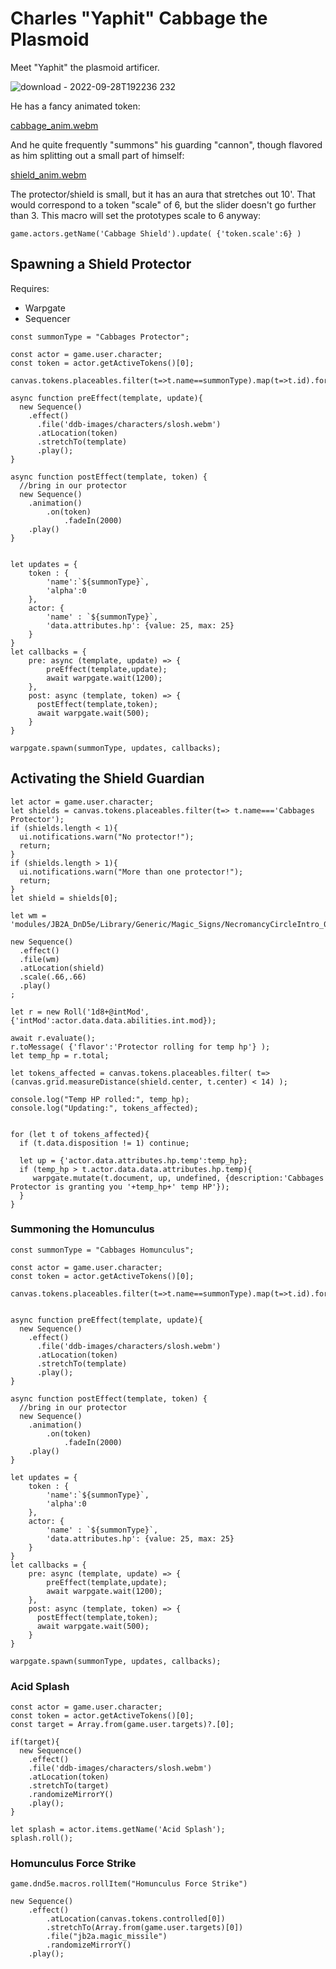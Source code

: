 # Charles "Yaphit" Cabbage the Plasmoid 

Meet "Yaphit" the plasmoid artificer.

![download - 2022-09-28T192236 232](https://user-images.githubusercontent.com/8543541/193375565-dc525180-45ca-40eb-9af1-0514e7716bd4.png)

He has a fancy animated token:

[cabbage_anim.webm](https://user-images.githubusercontent.com/8543541/193375708-0ca3368d-6ca3-4a7e-805b-4495b8922eb2.webm)

And he quite frequently "summons" his guarding "cannon", though flavored as him splitting out a small part of himself:

[shield_anim.webm](https://user-images.githubusercontent.com/8543541/193375763-1663fa6b-3786-4901-aebf-96ebc8a13a04.webm)

The protector/shield is small, but it has an aura that stretches out 10'. That would correspond to a token "scale" of 6, but the slider doesn't go further than 3. This macro will set the prototypes scale to 6 anyway:
```JS
game.actors.getName('Cabbage Shield').update( {'token.scale':6} )
```


## Spawning a Shield Protector
Requires:
  * Warpgate
  * Sequencer

```JS
const summonType = "Cabbages Protector";

const actor = game.user.character;
const token = actor.getActiveTokens()[0];

canvas.tokens.placeables.filter(t=>t.name==summonType).map(t=>t.id).forEach(t=>warpgate.dismiss(t));

async function preEffect(template, update){
  new Sequence()
    .effect()
      .file('ddb-images/characters/slosh.webm')
      .atLocation(token)
      .stretchTo(template)     
      .play();
}

async function postEffect(template, token) {
  //bring in our protector
  new Sequence()
    .animation()
        .on(token)
            .fadeIn(2000)
    .play()
}


let updates = {
    token : {
        'name':`${summonType}`,
        'alpha':0
    },
    actor: {
        'name' : `${summonType}`,
        'data.attributes.hp': {value: 25, max: 25}
    }
}
let callbacks = {
    pre: async (template, update) => {
        preEffect(template,update);
        await warpgate.wait(1200);
    },
    post: async (template, token) => {
      postEffect(template,token);
      await warpgate.wait(500);
    }
}

warpgate.spawn(summonType, updates, callbacks);
```

## Activating the Shield Guardian
```JS
let actor = game.user.character;
let shields = canvas.tokens.placeables.filter(t=> t.name==='Cabbages Protector');
if (shields.length < 1){ 
  ui.notifications.warn("No protector!"); 
  return;
}
if (shields.length > 1){
  ui.notifications.warn("More than one protector!"); 
  return;
}
let shield = shields[0];

let wm = 'modules/JB2A_DnD5e/Library/Generic/Magic_Signs/NecromancyCircleIntro_02_Regular_Green_800x800.webm';

new Sequence()
  .effect()
  .file(wm)
  .atLocation(shield)
  .scale(.66,.66)
  .play()
;

let r = new Roll('1d8+@intMod', {'intMod':actor.data.data.abilities.int.mod});

await r.evaluate();
r.toMessage( {'flavor':'Protector rolling for temp hp'} );
let temp_hp = r.total;

let tokens_affected = canvas.tokens.placeables.filter( t=>(canvas.grid.measureDistance(shield.center, t.center) < 14) );

console.log("Temp HP rolled:", temp_hp);
console.log("Updating:", tokens_affected);


for (let t of tokens_affected){
  if (t.data.disposition != 1) continue;

  let up = {'actor.data.attributes.hp.temp':temp_hp};
  if (temp_hp > t.actor.data.data.attributes.hp.temp){    
     warpgate.mutate(t.document, up, undefined, {description:'Cabbages Protector is granting you '+temp_hp+' temp HP'});
  }
}
```

### Summoning the Homunculus
```JS
const summonType = "Cabbages Homunculus";

const actor = game.user.character;
const token = actor.getActiveTokens()[0];

canvas.tokens.placeables.filter(t=>t.name==summonType).map(t=>t.id).forEach(t=>warpgate.dismiss(t));


async function preEffect(template, update){
  new Sequence()
    .effect()
      .file('ddb-images/characters/slosh.webm')
      .atLocation(token)
      .stretchTo(template)     
      .play();
}

async function postEffect(template, token) {
  //bring in our protector
  new Sequence()
    .animation()
        .on(token)
            .fadeIn(2000)
    .play()
}

let updates = {
    token : {
        'name':`${summonType}`,
        'alpha':0
    },
    actor: {
        'name' : `${summonType}`,
        'data.attributes.hp': {value: 25, max: 25}
    }
}
let callbacks = {
    pre: async (template, update) => {
        preEffect(template,update);
        await warpgate.wait(1200);
    },
    post: async (template, token) => {
      postEffect(template,token);
      await warpgate.wait(500);
    }
}

warpgate.spawn(summonType, updates, callbacks);
```


### Acid Splash
```JS
const actor = game.user.character;
const token = actor.getActiveTokens()[0];
const target = Array.from(game.user.targets)?.[0];

if(target){
  new Sequence()
    .effect()
    .file('ddb-images/characters/slosh.webm')
    .atLocation(token)
    .stretchTo(target)
    .randomizeMirrorY()
    .play();
}

let splash = actor.items.getName('Acid Splash');
splash.roll();
```


### Homunculus Force Strike
```JS
game.dnd5e.macros.rollItem("Homunculus Force Strike")

new Sequence()
    .effect()
        .atLocation(canvas.tokens.controlled[0])
        .stretchTo(Array.from(game.user.targets)[0])
        .file("jb2a.magic_missile")        
        .randomizeMirrorY()
    .play();
```




